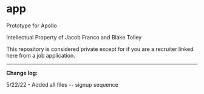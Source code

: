# app
Prototype for Apollo

Intellectual Property of Jacob Franco and Blake Tolley

This repository is considered private except for if you are a recruiter linked here from a job application.

---

**Change log:**

5/22/22 - Added all files -- signup sequence
